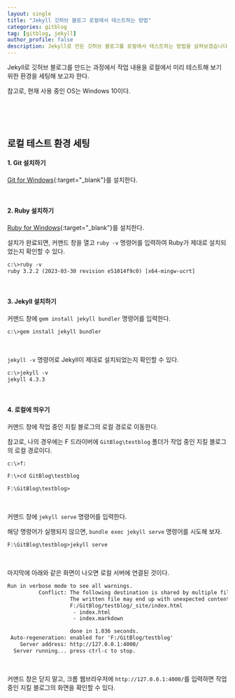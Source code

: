 ```yaml
---
layout: single
title: "Jekyll 깃허브 블로그 로컬에서 테스트하는 방법"
categories: gitblog
tag: [gitblog, jekyll]
author_profile: false
description: Jekyll로 만든 깃허브 블로그를 로컬에서 테스트하는 방법을 살펴보겠습니다.
---
```


Jekyll로 깃허브 블로그를 만드는 과정에서 작업 내용을 로컬에서 미리 테스트해 보기 위한 환경을 세팅해 보고자 한다.

참고로, 현재 사용 중인 OS는 Windows 10이다.

<br>
<br>
<br>





## 로컬 테스트 환경 세팅

#### 1. Git 설치하기

[Git for Windows](https://gitforwindows.org/){:target="_blank"}를 설치한다.

<br>

#### 2. Ruby 설치하기

[Ruby for Windows](https://rubyinstaller.org/){:target="_blank"}를 설치한다.  


설치가 완료되면, 커맨드 창을 열고 `ruby -v` 명령어를 입력하여 Ruby가 제대로 설치되었는지 확인할 수 있다.

```html
c:\>ruby -v
ruby 3.2.2 (2023-03-30 revision e51014f9c0) [x64-mingw-ucrt]
```

<br>

#### 3. Jekyll 설치하기

커맨드 창에 `gem install jekyll bundler` 명령어를 입력한다.

```html
c:\>gem install jekyll bundler
```

<br>

`jekyll -v` 명령어로 Jekyll이 제대로 설치되었는지 확인할 수 있다. 

```html
c:\>jekyll -v
jekyll 4.3.3
```

<br>

#### 4. 로컬에 띄우기

커맨드 창에 작업 중인 지킬 블로그의 로컬 경로로 이동한다.

참고로, 나의 경우에는 F 드라이버에 `GitBlog\testblog` 폴더가 작업 중인 지킬 블로그의 로컬 경로이다.

```html
c:\>f:

F:\>cd GitBlog\testblog

F:\GitBlog\testblog>
```

<br>

커맨드 창에 `jekyll serve` 명령어를 입력한다.

해당 명령어가 실행되지 않으면, `bundle exec jekyll serve` 명령어를 시도해 보자.

```html
F:\GitBlog\testblog>jekyll serve
```

<br>

마지막에 아래와 같은 화면이 나오면 로컬 서버에 연결된 것이다.

```html
Run in verbose mode to see all warnings.
          Conflict: The following destination is shared by multiple files.
                    The written file may end up with unexpected contents.
                    F:/GitBlog/testblog/_site/index.html
                     - index.html
                     - index.markdown

                    done in 1.036 seconds.
 Auto-regeneration: enabled for 'F:/GitBlog/testblog'
    Server address: http://127.0.0.1:4000/
  Server running... press ctrl-c to stop.
```

<br>

커맨드 창은 닫지 말고, 크롬 웹브라우저에 `http://127.0.0.1:4000/`를 입력하면 작업 중인 지킬 블로그의 화면을 확인할 수 있다.
